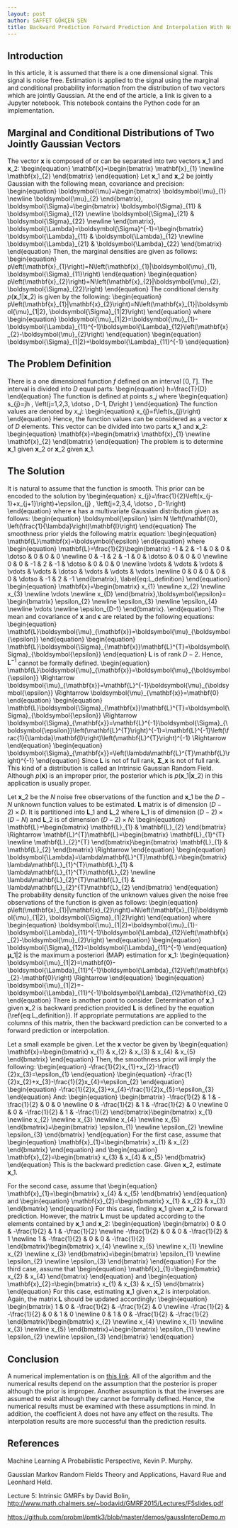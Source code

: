```yaml
---
layout: post
author: SAFFET GÖKÇEN ŞEN
title: Backward Prediction Forward Prediction And Interpolation With Noise Free Data Using Jointly Gaussian Vectors
---
```

## Introduction
In this article, it is assumed that there is a one dimensional signal. This signal is noise free. Estimation is applied to the signal using the marginal and conditional probability information from the distribution of two vectors which are jointly Gaussian. At the end of the article, a link is given to a Jupyter notebook. This notebook contains the Python code for an implementation.

## Marginal and Conditional Distributions of Two Jointly Gaussian Vectors
The vector $\mathbf{x}$ is composed of or can be separated into two vectors $\mathbf{x}\_{1}$ and $\mathbf{x}\_{2}$:
\begin{equation}
    \mathbf{x}=\begin{bmatrix}
        \mathbf{x}\_{1} \newline
        \mathbf{x}\_{2}
    \end{bmatrix}
\end{equation}
Let $\mathbf{x}\_{1}$ and $\mathbf{x}\_{2}$ be jointly Gaussian with the following mean, covariance and precision:
\begin{equation}
    \boldsymbol{\mu}=\begin{bmatrix}
        \boldsymbol{\mu}\_{1} \newline
        \boldsymbol{\mu}\_{2}
    \end{bmatrix}, \boldsymbol{\Sigma}=\begin{bmatrix}
        \boldsymbol{\Sigma}\_{11} & \boldsymbol{\Sigma}\_{12} \newline
        \boldsymbol{\Sigma}\_{21} & \boldsymbol{\Sigma}\_{22} \newline
    \end{bmatrix}, \boldsymbol{\Lambda}=\boldsymbol{\Sigma}^{-1}=\begin{bmatrix}
        \boldsymbol{\Lambda}\_{11} & \boldsymbol{\Lambda}\_{12} \newline
        \boldsymbol{\Lambda}\_{21} & \boldsymbol{\Lambda}\_{22}
    \end{bmatrix}
\end{equation}
Then, the marginal densities are given as follows:
\begin{equation}
    p\left(\mathbf{x}\_{1}\right)=N\left(\mathbf{x}\_{1}|\boldsymbol{\mu}\_{1}, \boldsymbol{\Sigma}\_{11}\right)
\end{equation}
\begin{equation}
    p\left(\mathbf{x}\_{2}\right)=N\left(\mathbf{x}\_{2}|\boldsymbol{\mu}\_{2}, \boldsymbol{\Sigma}\_{22}\right)
\end{equation}
The conditional density $p\left(\mathbf{x}\_{1}|\mathbf{x}\_{2}\right)$ is given by the following:
\begin{equation}
    p\left(\mathbf{x}\_{1}|\mathbf{x}\_{2}\right)=N\left(\mathbf{x}\_{1}|\boldsymbol{\mu}\_{1|2}, \boldsymbol{\Sigma}\_{1|2}\right)
\end{equation}
where
\begin{equation}
    \boldsymbol{\mu}\_{1|2}=\boldsymbol{\mu}\_{1}-\boldsymbol{\Lambda}\_{11}^{-1}\boldsymbol{\Lambda}\_{12}\left(\mathbf{x}\_{2}-\boldsymbol{\mu}\_{2}\right)
\end{equation}
\begin{equation}
    \boldsymbol{\Sigma}\_{1|2}=\boldsymbol{\Lambda}\_{11}^{-1}
\end{equation}

## The Problem Definition
There is a one dimensional function $f$ defined on an interval $\left[0, T\right]$. The interval is divided into $D$ equal parts:
\begin{equation}
    h=\frac{T}{D}
\end{equation}
The function is defined at points $s\_{j}$ where
\begin{equation}
    s\_{j}=jh \, \left(j=1,2,3, \dotso , D-1, D\right )
\end{equation}
The function values are denoted by $x\_{j}$:
\begin{equation}
    x\_{j}=f\left(s\_{j}\right)
\end{equation}
Hence, the function values can be considered as a vector $\mathbf{x}$ of $D$ elements. This vector can be divided into two parts $\mathbf{x}\_{1}$ and $\mathbf{x}\_{2}$:
\begin{equation}
    \mathbf{x}=\begin{bmatrix}
        \mathbf{x}\_{1} \newline
        \mathbf{x}\_{2}
    \end{bmatrix}
\end{equation}
The problem is to determine $\mathbf{x}\_{1}$ given $\mathbf{x}\_{2}$ or $\mathbf{x}\_{2}$ given $\mathbf{x}\_{1}$. 

## The Solution
It is natural to assume that the function is smooth. This prior can be encoded to the solution by
\begin{equation}
    x\_{j}=\frac{1}{2}\left(x\_{j-1}+x\_{j+1}\right)+\epsilon\_{j} \, \left(j=2,3,4, \dotso , D-1\right)
\end{equation}
where $\boldsymbol{\epsilon}$ has a multivariate Gaussian distribution given as follows:
\begin{equation}
    \boldsymbol{\epsilon} \sim N \left(\mathbf{0}, \left(\frac{1}{\lambda}\right)\mathbf{I}\right)
\end{equation}
The smoothness prior yields the following matrix equation:
\begin{equation}
    \mathbf{L}\mathbf{x}=\boldsymbol{\epsilon}
\end{equation}
where
\begin{equation}
    \mathbf{L}=\frac{1}{2}\begin{bmatrix}
        -1 & 2 & -1 & 0 & 0 & \dotso & 0 & 0 & 0 \newline
        0 & -1 & 2 & -1 & 0 & \dotso & 0 & 0 & 0 \newline
        0 & 0 & -1 & 2 & -1 & \dotso & 0 & 0 & 0 \newline
        \vdots & \vdots & \vdots & \vdots & \vdots & \dotso & \vdots & \vdots & \vdots \newline
        0 & 0 & 0 & 0 & 0 & \dotso & -1 & 2 & -1
    \end{bmatrix},
\label{eq:L\_definition}
\end{equation}
\begin{equation}
    \mathbf{x}=\begin{bmatrix}
        x\_{1} \newline
        x\_{2} \newline
        x\_{3} \newline
        \vdots \newline
        x\_{D}
    \end{bmatrix},\boldsymbol{\epsilon}=
    \begin{bmatrix}
        \epsilon\_{2} \newline
        \epsilon\_{3} \newline
        \epsilon\_{4} \newline
        \vdots \newline
        \epsilon\_{D-1}
    \end{bmatrix}.
\end{equation}
The mean and covariance of $\mathbf{x}$ and $\boldsymbol{\epsilon}$ are related by the following equations:
\begin{equation}
    \mathbf{L}\boldsymbol{\mu}\_{\mathbf{x}}=\boldsymbol{\mu}\_{\boldsymbol{\epsilon}}
\end{equation}
\begin{equation}
    \mathbf{L}\boldsymbol{\Sigma}\_{\mathbf{x}}\mathbf{L}^{T}=\boldsymbol{\Sigma}\_{\boldsymbol{\epsilon}}
\end{equation}
$\mathbf{L}$ is of rank $D-2$. Hence, $\mathbf{L}^{-1}$ cannot be formally defined.
\begin{equation}
    \mathbf{L}\boldsymbol{\mu}\_{\mathbf{x}}=\boldsymbol{\mu}\_{\boldsymbol{\epsilon}} \Rightarrow \boldsymbol{\mu}\_{\mathbf{x}}=\mathbf{L}^{-1}\boldsymbol{\mu}\_{\boldsymbol{\epsilon}} \Rightarrow \boldsymbol{\mu}\_{\mathbf{x}}=\mathbf{0}
\end{equation}
\begin{equation}
    \mathbf{L}\boldsymbol{\Sigma}\_{\mathbf{x}}\mathbf{L}^{T}=\boldsymbol{\Sigma}\_{\boldsymbol{\epsilon}} \Rightarrow \boldsymbol{\Sigma}\_{\mathbf{x}}=\mathbf{L}^{-1}\boldsymbol{\Sigma}\_{\boldsymbol{\epsilon}}\left(\mathbf{L}^{T}\right)^{-1}=\mathbf{L}^{-1}\left(\frac{1}{\lambda}\mathbf{I}\right)\left(\mathbf{L}^{T}\right)^{-1} \Rightarrow
\end{equation}
\begin{equation}
    \boldsymbol{\Sigma}\_{\mathbf{x}}=\left(\lambda\mathbf{L}^{T}\mathbf{L}\right)^{-1}
\end{equation}
Since $\mathbf{L}$ is not of full rank, $\boldsymbol{\Sigma}\_{\mathbf{x}}$ is not of full rank. This kind of a distribution is called an Intrinsic Gaussian Random Field. Although $p\left(\mathbf{x}\right)$ is an improper prior, the posterior which is $p\left(\mathbf{x}\_{1}|\mathbf{x}\_{2}\right)$ in this application is usually proper.

Let $\mathbf{x}\_{2}$ be the $N$ noise free observations of the function and $\mathbf{x}\_{1}$ be the $D-N$ unknown function values to be estimated. $\mathbf{L}$ matrix is of dimension $\left(D-2\right) \times D$. It is partitioned into $\mathbf{L}\_{1}$ and $\mathbf{L}\_{2}$ where $\mathbf{L}\_{1}$ is of dimension $\left(D-2\right) \times \left(D-N\right)$ and $\mathbf{L}\_{2}$ is of dimension $\left(D-2\right) \times N$:
\begin{equation}
    \mathbf{L}=\begin{bmatrix}
        \mathbf{L}\_{1} & \mathbf{L}\_{2}
    \end{bmatrix} \Rightarrow \mathbf{L}^{T}\mathbf{L}=\begin{bmatrix}
        \mathbf{L}\_{1}^{T} \newline
        \mathbf{L}\_{2}^{T}
    \end{bmatrix}\begin{bmatrix}
        \mathbf{L}\_{1} & \mathbf{L}\_{2}
    \end{bmatrix} \Rightarrow
\end{equation}
\begin{equation}
    \boldsymbol{\Lambda}=\lambda\mathbf{L}^{T}\mathbf{L}=\begin{bmatrix}
        \lambda\mathbf{L}\_{1}^{T}\mathbf{L}\_{1} & \lambda\mathbf{L}\_{1}^{T}\mathbf{L}\_{2} \newline
        \lambda\mathbf{L}\_{2}^{T}\mathbf{L}\_{1} & \lambda\mathbf{L}\_{2}^{T}\mathbf{L}\_{2}
    \end{bmatrix}
\end{equation}
The probability density function of the unknown values given the noise free observations of the function is given as follows:
\begin{equation}
    p\left(\mathbf{x}\_{1}|\mathbf{x}\_{2}\right)=N\left(\mathbf{x}\_{1}|\boldsymbol{\mu}\_{1|2}, \boldsymbol{\Sigma}\_{1|2}\right)
\end{equation}
where
\begin{equation}
    \boldsymbol{\mu}\_{1|2}=\boldsymbol{\mu}\_{1}-\boldsymbol{\Lambda}\_{11}^{-1}\boldsymbol{\Lambda}\_{12}\left(\mathbf{x}\_{2}-\boldsymbol{\mu}\_{2}\right)
\end{equation}
\begin{equation}
    \boldsymbol{\Sigma}\_{12}=\boldsymbol{\Lambda}\_{11}^{-1}
\end{equation}
$\boldsymbol{\mu}\_{1|2}$ is the maximum a posteriori (MAP) estimation for $\mathbf{x}\_{1}:$ 
\begin{equation}
    \boldsymbol{\mu}\_{1|2}=\mathbf{0}-\boldsymbol{\Lambda}\_{11}^{-1}\boldsymbol{\Lambda}\_{12}\left(\mathbf{x}\_{2}-\mathbf{0}\right) \Rightarrow
\end{equation}
\begin{equation}
    \boldsymbol{\mu}\_{1|2}=-\boldsymbol{\Lambda}\_{11}^{-1}\boldsymbol{\Lambda}\_{12}\mathbf{x}\_{2}
\end{equation}
There is another point to consider. Determination of $\mathbf{x}\_{1}$ given $\mathbf{x}\_{2}$ is backward prediction provided $\mathbf{L}$ is defined by the equation (\ref{eq:L\_definition}). If appropriate permutations are applied to the columns of this matrix, then the backward prediction can be converted to a forward prediction or interpolation.

Let a small example be given. Let the $\mathbf{x}$ vector be given by
\begin{equation}
    \mathbf{x}=\begin{bmatrix}
        x\_{1} & x\_{2} & x\_{3} & x\_{4} & x\_{5}
    \end{bmatrix}
\end{equation}
Then, the smoothness prior will imply the following:
\begin{equation}
    -\frac{1}{2}x\_{1}+x\_{2}-\frac{1}{2}x\_{3}=\epsilon\_{1}
\end{equation}
\begin{equation}
    -\frac{1}{2}x\_{2}+x\_{3}-\frac{1}{2}x\_{4}=\epsilon\_{2}
\end{equation}
\begin{equation}
    -\frac{1}{2}x\_{3}+x\_{4}-\frac{1}{2}x\_{5}=\epsilon\_{3}
\end{equation}
And:
\begin{equation}
    \begin{bmatrix}
        -\frac{1}{2} & 1 & -\frac{1}{2} & 0 & 0 \newline
        0 & -\frac{1}{2} & 1 & -\frac{1}{2} & 0 \newline
        0 & 0 & -\frac{1}{2} & 1 & -\frac{1}{2}
    \end{bmatrix}\begin{bmatrix}
        x\_{1} \newline
        x\_{2} \newline
        x\_{3} \newline
        x\_{4} \newline
        x\_{5}
    \end{bmatrix}=\begin{bmatrix}
        \epsilon\_{1} \newline
        \epsilon\_{2} \newline
        \epsilon\_{3}
    \end{bmatrix}
\end{equation}
For the first case, assume that
\begin{equation}
    \mathbf{x}\_{1}=\begin{bmatrix}
        x\_{1} & x\_{2}
    \end{bmatrix}
\end{equation}
and
\begin{equation}
    \mathbf{x}\_{2}=\begin{bmatrix}
        x\_{3} & x\_{4} & x\_{5}
    \end{bmatrix}
\end{equation}
This is the backward prediction case. Given $\mathbf{x}\_{2}$, estimate $\mathbf{x}\_{1}$.

For the second case, assume that
\begin{equation}
    \mathbf{x}\_{1}=\begin{bmatrix}
        x\_{4} & x\_{5}
    \end{bmatrix}
\end{equation}
and
\begin{equation}
    \mathbf{x}\_{2}=\begin{bmatrix}
        x\_{1} & x\_{2} & x\_{3}
    \end{bmatrix}
\end{equation}
For this case, finding $\mathbf{x}\_{1}$ given $\mathbf{x}\_{2}$ is forward prediction. However, the matrix $\mathbf{L}$ must be updated according to the elements contained by $\mathbf{x}\_{1}$ and $\mathbf{x}\_{2}$:
\begin{equation}
    \begin{bmatrix}
        0 & 0 & -\frac{1}{2} & 1 & -\frac{1}{2} \newline
        -\frac{1}{2} & 0 & 0 & -\frac{1}{2} & 1 \newline
        1 & -\frac{1}{2} & 0 & 0 & -\frac{1}{2}
    \end{bmatrix}\begin{bmatrix}
        x\_{4} \newline
        x\_{5} \newline
        x\_{1} \newline
        x\_{2} \newline
        x\_{3}
    \end{bmatrix}=\begin{bmatrix}
        \epsilon\_{1} \newline
        \epsilon\_{2} \newline
        \epsilon\_{3}
    \end{bmatrix}
\end{equation}
For the third case, assume that
\begin{equation}
    \mathbf{x}\_{1}=\begin{bmatrix}
        x\_{2} & x\_{4}
    \end{bmatrix}
\end{equation}
and
\begin{equation}
    \mathbf{x}\_{2}=\begin{bmatrix}
        x\_{1} & x\_{3} & x\_{5}
    \end{bmatrix}
\end{equation}
For this case, estimating $\mathbf{x}\_{1}$ given $\mathbf{x}\_{2}$ is interpolation. Again, the matrix $\mathbf{L}$ should be updated accordingly:
\begin{equation}
    \begin{bmatrix}
        1 & 0 & -\frac{1}{2} & -\frac{1}{2} & 0 \newline
        -\frac{1}{2} & -\frac{1}{2} & 0 & 1 & 0 \newline
        0 & 1 & 0 & -\frac{1}{2} & -\frac{1}{2}
    \end{bmatrix}\begin{bmatrix}
        x\_{2} \newline
        x\_{4} \newline
        x\_{1} \newline
        x\_{3} \newline
        x\_{5}
    \end{bmatrix}=\begin{bmatrix}
        \epsilon\_{1} \newline
        \epsilon\_{2} \newline
        \epsilon\_{3}
    \end{bmatrix}
\end{equation}

## Conclusion
A numerical implementation is on  [this link](https://github.com/SaffetGokcenSen/Gaussian-Models/blob/master/estimating_noise_free_data_using_jointly_gaussian_vectors.ipynb). All of the algorithm and the numerical results depend on the assumption that the posterior is proper although the prior is improper. Another assumption is that the inverses are assumed to exist although they cannot be formally defined. Hence, the numerical results must be examined with these assumptions in mind. In addition, the coefficient $\lambda$ does not have any effect on the results. The interpolation results are more successful than the prediction results.

## References
Machine Learning A Probabilistic Perspective, Kevin P. Murphy.

Gaussian Markov Random Fields Theory and Applications, Havard Rue and Leonhard Held.

Lecture 5: Intrinsic GMRFs by David Bolin, <http://www.math.chalmers.se/~bodavid/GMRF2015/Lectures/F5slides.pdf>

<https://github.com/probml/pmtk3/blob/master/demos/gaussInterpDemo.m>
